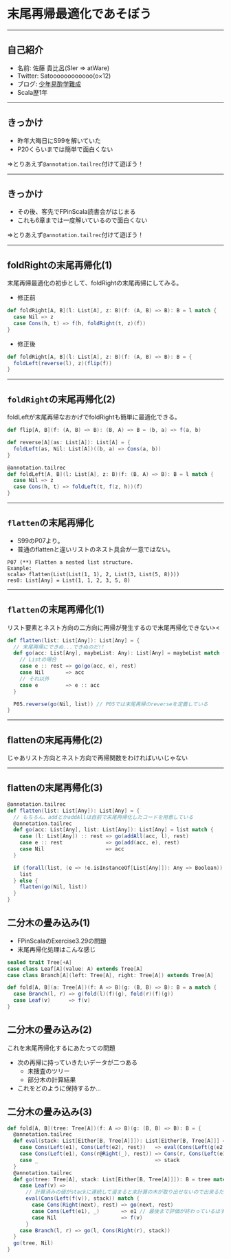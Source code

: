 # 末尾再帰最適化であそぼう

---

## 自己紹介

* 名前: 佐藤 貴比呂(SIer => atWare)
* Twitter: Satoooooooooooo(o×12)
* ブログ: [少年易酔学難成](http://satoooooooooooo.hatenablog.com/)
* Scala歴1年

---

## きっかけ

* 昨年大晦日にS99を解いていた
* P20くらいまでは簡単で面白くない

=>とりあえず`@annotation.tailrec`付けて遊ぼう！

---

## きっかけ

* その後、客先でFPinScala読書会がはじまる
* これも6章までは一度解いているので面白くない

=>とりあえず`@annotation.tailrec`付けて遊ぼう！

---

## foldRightの末尾再帰化(1)

末尾再帰最適化の初歩として、foldRightの末尾再帰にしてみる。

* 修正前

```scala
def foldRight[A, B](l: List[A], z: B)(f: (A, B) => B): B = l match {
  case Nil => z
  case Cons(h, t) => f(h, foldRight(t, z)(f))
}
```

* 修正後

```scala
def foldRight[A, B](l: List[A], z: B)(f: (A, B) => B): B = {
  foldLeft(reverse(l), z)(flip(f))
}
```

---

## `foldRight`の末尾再帰化(2)

foldLeftが末尾再帰なおかげでfoldRightも簡単に最適化できる。

```scala
def flip[A, B](f: (A, B) => B): (B, A) => B = (b, a) => f(a, b)

def reverse[A](as: List[A]): List[A] = {
  foldLeft(as, Nil: List[A])((b, a) => Cons(a, b))
}

@annotation.tailrec
def foldLeft[A, B](l: List[A], z: B)(f: (B, A) => B): B = l match {
  case Nil => z
  case Cons(h, t) => foldLeft(t, f(z, h))(f)
}
```

---

## `flatten`の末尾再帰化

* S99のP07より。
* 普通のflattenと違いリストのネスト具合が一意ではない。

```
P07 (**) Flatten a nested list structure.
Example:
scala> flatten(List(List(1, 1), 2, List(3, List(5, 8))))
res0: List[Any] = List(1, 1, 2, 3, 5, 8)
```

---

## `flatten`の末尾再帰化(1)

リスト要素とネスト方向の二方向に再帰が発生するので末尾再帰化できない><

```scala
def flatten(list: List[Any]): List[Any] = {
  // 末尾再帰にできぬ...できぬのだ!!
  def go(acc: List[Any], maybeList: Any): List[Any] = maybeList match {
    // Listの場合
    case e :: rest => go(go(acc, e), rest)
    case Nil       => acc
    // それ以外
    case e         => e :: acc
  }

  P05.reverse(go(Nil, list)) // P05では末尾再帰のreverseを定義している
}
```

---

## flattenの末尾再帰化(2)

じゃあリスト方向とネスト方向で再帰関数をわければいいじゃない

---

## flattenの末尾再帰化(3)

```scala
@annotation.tailrec
def flatten(list: List[Any]): List[Any] = {
  // もちろん、addとかaddAllは自前で末尾再帰化したコードを用意している
  @annotation.tailrec
  def go(acc: List[Any], list: List[Any]): List[Any] = list match {
    case (l: List[Any]) :: rest => go(addAll(acc, l), rest)
    case e :: rest              => go(add(acc, e), rest)
    case Nil                    => acc
  }

  if (forall(list, (e => !e.isInstanceOf[List[Any]]): Any => Boolean)) {
    list
  } else {
    flatten(go(Nil, list))
  }
}
```

## 二分木の畳み込み(1)

* FPinScalaのExercise3.29の問題
* 末尾再帰化処理はこんな感じ

```scala
sealed trait Tree[+A]
case class Leaf[A](value: A) extends Tree[A]
case class Branch[A](left: Tree[A], right: Tree[A]) extends Tree[A]

def fold[A, B](a: Tree[A])(f: A => B)(g: (B, B) => B): B = a match {
  case Branch(l, r) => g(fold(l)(f)(g), fold(r)(f)(g))
  case Leaf(v)      => f(v)
}
```

## 二分木の畳み込み(2)

これを末尾再帰化するにあたっての問題

* 次の再帰に持っていきたいデータが二つある
  - 未捜査のツリー
  - 部分木の計算結果
* これをどのように保持するか...


## 二分木の畳み込み(3)

```scala
def fold[A, B](tree: Tree[A])(f: A => B)(g: (B, B) => B): B = {
  @annotation.tailrec
  def eval(stack: List[Either[B, Tree[A]]]): List[Either[B, Tree[A]]] = stack match {
    case Cons(Left(e1), Cons(Left(e2), rest))   => eval(Cons(Left(g(e2, e1)), rest))
    case Cons(Left(e1), Cons(r@Right(_), rest)) => Cons(r, Cons(Left(e1), rest)) // 呼出元で木を取り出しやすいよう入れ替え
    case _                                      => stack
  }
  @annotation.tailrec
  def go(tree: Tree[A], stack: List[Either[B, Tree[A]]]): B = tree match {
    case Leaf(v) =>
      // 計算済みの値がstackに連続して溜まると未計算の木が取り出せないので出来るだけ計算を進める
      eval(Cons(Left(f(v)), stack)) match {
        case Cons(Right(next), rest) => go(next, rest)
        case Cons(Left(e1), _)       => e1 // 最後まで評価が終わっているはず
        case Nil                     => f(v)
      }
    case Branch(l, r) => go(l, Cons(Right(r), stack))
  }
  go(tree, Nil)
}
```
